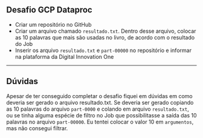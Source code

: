 ## Desafio GCP Dataproc

* Criar um repositório no GitHub
* Criar um arquivo chamado `resultado.txt`. Dentro desse arquivo, colocar as 10 palavras que mais são usadas no livro, de acordo com o resultado do Job
* Inserir os arquivo `resultado.txt` e `part-00000` no repositório e informar na plataforma da Digital Innovation One

***

## Dúvidas

Apesar de ter conseguido completar o desafio fiquei em dúvidas em como deveria ser gerado o arquivo resultado.txt. Se deveria ser gerado copiando as 10 palavras do arquivo `part-0000` e colando em arquivo `resultado.txt`, ou se tinha alguma espécie de filtro no Job que possibilitasse a saída das 10 palavras no arquivo `part-00000`. Eu tentei colocar o valor 10 em `argumentos`, mas não consegui filtrar. 








